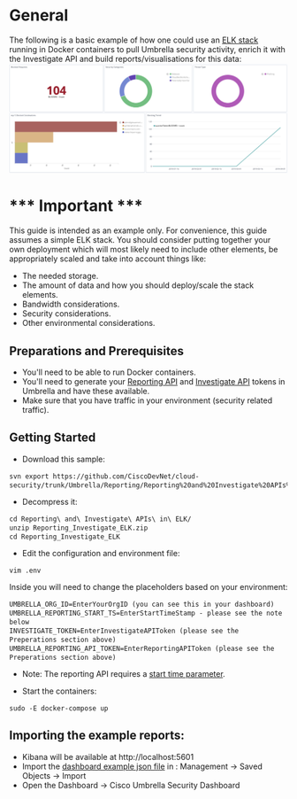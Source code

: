 # General

The following is a basic example of how one could use an [ELK stack](https://www.elastic.co/elk-stack) running in Docker containers to pull Umbrella security activity, enrich it with the Investigate API and build reports/visualisations for this data:
![Example](https://github.com/CiscoDevNet/cloud-security/blob/master/Umbrella/Reporting/Reporting%20and%20Investigate%20APIs%20in%20ELK/dash1.png)

# *** Important ***

This guide is intended as an example only. For convenience, this guide assumes a simple ELK stack. You should consider putting together your own deployment which will most likely need to include other elements, be appropriately scaled and take into account things like:
* The needed storage.
* The amount of data and how you should deploy/scale the stack elements.
* Bandwidth considerations.
* Security considerations.
* Other environmental considerations.

## Preparations and Prerequisites

* You'll need to be able to run Docker containers.
* You'll need to generate your [Reporting API](https://docs.umbrella.com/umbrella-api/docs/authentication-and-errors) and [Investigate API](https://docs.umbrella.com/investigate-api/docs/about-the-api-authentication) tokens in Umbrella and have these available.
* Make sure that you have traffic in your environment (security related traffic).

## Getting Started

* Download this sample: 

```
svn export https://github.com/CiscoDevNet/cloud-security/trunk/Umbrella/Reporting/Reporting%20and%20Investigate%20APIs%20in%20ELK
```
* Decompress it:

```
cd Reporting\ and\ Investigate\ APIs\ in\ ELK/
unzip Reporting_Investigate_ELK.zip
cd Reporting_Investigate_ELK
```
* Edit the configuration and environment file:
```
vim .env
```
Inside you will need to change the placeholders based on your environment:
```
UMBRELLA_ORG_ID=EnterYourOrgID (you can see this in your dashboard)
UMBRELLA_REPORTING_START_TS=EnterStartTimeStamp - please see the note below 
INVESTIGATE_TOKEN=EnterInvestigateAPIToken (please see the Preperations section above)
UMBRELLA_REPORTING_API_TOKEN=EnterReportingAPIToken (please see the Preperations section above)
```
* Note: The reporting API requires a [start time parameter](https://docs.umbrella.com/umbrella-api/docs/security-activity-report).

* Start the containers:
```
sudo -E docker-compose up
```

## Importing the example reports:
* Kibana will be available at http://localhost:5601
* Import the [dashboard example json file](https://github.com/CiscoDevNet/cloud-security/blob/master/Umbrella/Reporting/Reporting%20and%20Investigate%20APIs%20in%20ELK/Umbrella_Dashboard.json) in : Management -> Saved Objects -> Import
* Open the Dashboard -> Cisco Umbrella Security Dashboard
